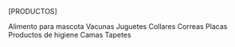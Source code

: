 [PRODUCTOS]




Alimento para mascota
Vacunas
Juguetes
Collares
Correas
Placas
Productos de higiene 
Camas 
Tapetes

